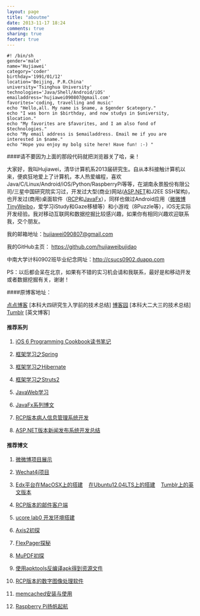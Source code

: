 ```yaml
---
layout: page
title: "aboutme"
date: 2013-11-17 18:24
comments: true
sharing: true
footer: true
---
```


```
#! /bin/sh
gender='male'
name='Hujiawei'
category='coder'
birthday='1991/01/12'
location='Beijing, P.R.China'
university='Tsinghua University'
technologies='Java/Shell/Android/iOS'
emailaddress='hujiawei090807@gmail.com'
favorites='coding, travelling and music'
echo "Hello,all. My name is $name, a $gender $category."
echo "I was born in $birthday, and now studys in $university, $location."
echo "My favorites are $favorites, and I am also fond of $technologies."
echo "My email address is $emailaddress. Email me if you are interested in $name."
echo "Hope you enjoy my bolg site here! Have fun! :-) "
```

####请不要因为上面的那段代码就把浏览器关了哈，亲！

大家好，我叫Hujiawei，清华计算机系2013届研究生。自从本科接触计算机以来，便疯狂地爱上了计算机，本人热爱编程，喜欢Java/C/Linux/Android/iOS/Python/RaspberryPi等等，在湖南永景股份有限公司/三星中国研究院实习过，开发过大型(商业)网站([ASP.NET](http://www.cnblogs.com/yinger/category/305399.html)和J2EE SSH架构)，也开发过(商用)桌面软件（[RCP](http://www.cnblogs.com/yinger/category/339483.html)和[JavaFx](http://www.cnblogs.com/yinger/category/372015.html)），同样也做过Android应用（[微微博TinyWeibo](http://hujiaweiyinger.diandian.com/post/2013-05-18/project_weiweibo)，爱学习iStudy和Gaze移植等）和小游戏（8Puzzle等），iOS无实际开发经验。我对移动互联网和数据挖掘比较感兴趣，如果你有相同兴趣欢迎联系我，交个朋友。

我的邮箱地址：<hujiawei090807@gmail.com>

我的GitHub主页： <https://github.com/hujiaweibujidao>

中南大学计科0902班毕业纪念网址：<http://csucs0902.duapp.com>

PS：以后都会呆在北京，如果有不错的实习机会请和我联系，最好是和移动开发或者数据挖掘有关，谢谢！


####原博客地址：

[点点博客](http://hujiaweiyinger.diandian.com)  [本科大四研究生入学前的技术总结]  [博客园](http://www.cnblogs.com/yinger)  [本科大二大三的技术总结]  [Tumblr](http://hujiawei.tumblr.com)  [英文博客]


####  推荐系列

1. <a href="http://hujiaweiyinger.diandian.com/post/2013-06-04/ios6_list" target="_blank">iOS 6 Programming Cookbook读书笔记</a>

2. <a href="http://www.cnblogs.com/yinger/category/317241.html" target="_blank">框架学习之Spring</a>

3. <a href="http://www.cnblogs.com/yinger/category/315885.html" target="_blank">框架学习之Hibernate</a>

4. <a href="http://www.cnblogs.com/yinger/category/311933.html" target="_blank">框架学习之Struts2</a>

5. <a href="http://www.cnblogs.com/yinger/category/312985.html" target="_blank">JavaWeb学习</a>

6. <a href="http://www.cnblogs.com/yinger/category/372015.html" target="_blank">JavaFx系列博文</a>

7. <a href="http://www.cnblogs.com/yinger/category/339483.html" target="_blank">RCP版本病人信息管理系统开发</a>

8. <a href="http://www.cnblogs.com/yinger/category/305399.html" target="_blank">ASP.NET版本新闻发布系统开发总结</a>

####  推荐博文

1. <a href="http://hujiaweiyinger.diandian.com/post/2013-05-18/project_weiweibo" target="_blank">微微博项目展示</a>

2. <a href="http://hujiaweiyinger.diandian.com/post/2013-05-24/project_wechat4j" target="_blank">Wechat4j项目</a>

3. <a href="http://hujiaweiyinger.diandian.com/post/2013-07-16/edx_build_edx_platform" target="_blank">Edx平台在MacOSX上的搭建</a>&nbsp;&nbsp;&nbsp;&nbsp;<a href="http://hujiaweiyinger.diandian.com/post/2013-07-27/install_edx-platform_on_ubuntu12.04" target="_blank">在Ubuntu12.04LTS上的搭建</a>&nbsp;&nbsp;&nbsp;&nbsp;<a href="http://hujiawei.tumblr.com/post/56574509577/the-instructions-to-install-edx-platform-on-ubuntu12-04" target="_blank">Tumblr上的英文版本</a>

4. <a href="http://hujiaweiyinger.diandian.com/post/2013-05-18/project_rcp_mail_client" target="_blank">RCP版本的邮件客户端</a>

5. <a href="http://hujiaweiyinger.diandian.com/post/2013-05-18/build_ucore_lab_evironment" target="_blank">ucore lab0 开发环境搭建</a>

6. <a href="http://hujiaweiyinger.diandian.com/post/2013-05-31/axis2_first_try" target="_blank">Axis2初探</a>

7. <a href="http://hujiaweiyinger.diandian.com/post/2013-05-19/flexpager_search" target="_blank">FlexPager探秘</a>

8. <a href="http://hujiaweiyinger.diandian.com/post/2013-05-18/mupdf_first_try" target="_blank">MuPDF初探</a>

9. <a href="http://hujiaweiyinger.diandian.com/post/2013-05-19/apktool_apk" target="_blank">使用apktools反编译apk得到资源文件</a>
 
10. <a href="http://hujiaweiyinger.diandian.com/post/2013-05-18/project_rcp_digital_image_process" target="_blank">RCP版本的数字图像处理软件</a>

11. <a href="http://hujiaweiyinger.diandian.com/post/2013-09-09/memcached" target="_blank">memcached安装与使用</a>

12. <a href="http://hujiaweiyinger.diandian.com/post/2013-09-03/raspberrypi_start" target="_blank">Raspberry Pi扬帆起航</a>

